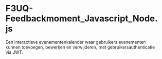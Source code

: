 # F3UQ-Feedbackmoment_Javascript_Node.js
Een interactieve evenementenkalender waar gebruikers evenementen kunnen toevoegen, bewerken en verwijderen, met gebruikersauthenticatie via JWT.
